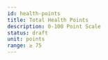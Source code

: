 ```yaml
---
id: health-points
title: Total Health Points
description: 0-100 Point Scale
status: draft
unit: points
range: ≥ 75
---
```


